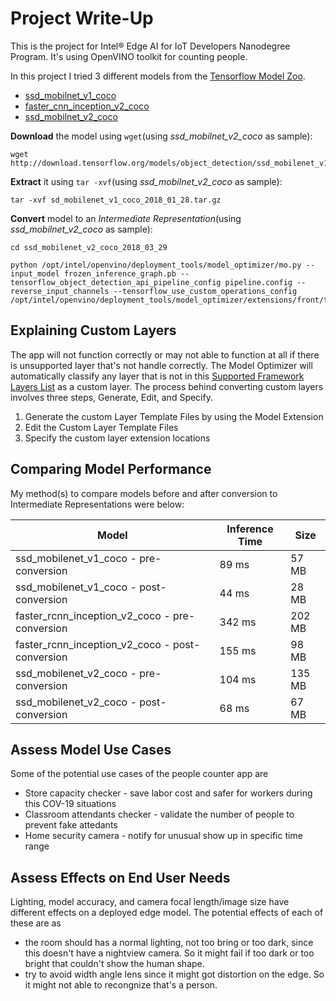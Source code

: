 # Project Write-Up

This is the project for Intel® Edge AI for IoT Developers Nanodegree Program.
It's using OpenVINO toolkit for counting people.

In this project I tried 3 different models from the [Tensorflow Model Zoo](https://github.com/tensorflow/models/blob/master/research/object_detection/g3doc/detection_model_zoo.md). 
- [ssd_mobilnet_v1_coco](http://download.tensorflow.org/models/object_detection/ssd_mobilenet_v1_coco_2018_01_28.tar.gz)
- [faster_cnn_inception_v2_coco](http://download.tensorflow.org/models/object_detection/faster_rcnn_inception_v2_coco_2018_01_28.tar.gz)
- [ssd_mobilnet_v2_coco](http://download.tensorflow.org/models/object_detection/ssd_mobilenet_v2_coco_2018_03_29.tar.gz)

**Download** the model using `wget`(using *ssd_mobilnet_v2_coco* as sample):
```
wget http://download.tensorflow.org/models/object_detection/ssd_mobilenet_v1_coco_2018_01_28.tar.gz
```
**Extract** it using `tar -xvf`(using *ssd_mobilnet_v2_coco* as sample):
```
tar -xvf sd_mobilenet_v1_coco_2018_01_28.tar.gz
```

**Convert** model to an *Intermediate Representation*(using *ssd_mobilnet_v2_coco* as sample):

```
cd ssd_mobilenet_v2_coco_2018_03_29

python /opt/intel/openvino/deployment_tools/model_optimizer/mo.py --input_model frozen_inference_graph.pb --tensorflow_object_detection_api_pipeline_config pipeline.config --reverse_input_channels --tensorflow_use_custom_operations_config /opt/intel/openvino/deployment_tools/model_optimizer/extensions/front/tf/ssd_v2_support.json
```

## Explaining Custom Layers
The app will not function correctly or may not able to function at all if there is unsupported layer that's not handle correctly.
The Model Optimizer will automatically classify any layer that is not in this [Supported Framework Layers List](https://docs.openvinotoolkit.org/2019_R3/_docs_MO_DG_prepare_model_Supported_Frameworks_Layers.html) as a custom layer. 
The process behind converting custom layers involves three steps, Generate, Edit, and Specify.
1) Generate the custom Layer Template Files by using the Model Extension
2) Edit the Custom Layer Template Files 
3) Specify the custom layer extension locations

## Comparing Model Performance

My method(s) to compare models before and after conversion to Intermediate Representations
were below:

| Model | Inference Time | Size |
| ----- | -------------- | ---- |
| ssd_mobilenet_v1_coco - pre-conversion | 89 ms | 57 MB |
| ssd_mobilenet_v1_coco - post-conversion | 44 ms | 28 MB |
| faster_rcnn_inception_v2_coco - pre-conversion | 342 ms | 202 MB |
| faster_rcnn_inception_v2_coco - post-conversion | 155 ms | 98 MB |
| ssd_mobilenet_v2_coco - pre-conversion | 104 ms | 135 MB |
| ssd_mobilenet_v2_coco - post-conversion | 68 ms | 67 MB |

## Assess Model Use Cases

Some of the potential use cases of the people counter app are
- Store capacity checker - save labor cost and safer for workers during this COV-19 situations
- Classroom attendants checker - validate the number of people to prevent fake attedants
- Home security camera - notify for unusual show up in specific time range

## Assess Effects on End User Needs

Lighting, model accuracy, and camera focal length/image size have different effects on a
deployed edge model. The potential effects of each of these are as
- the room should has a normal lighting, not too bring or too dark, since this doesn't have a nightview camera. So it might fail if too dark or too bright that couldn't show the human shape.
- try to avoid width angle lens since it might got distortion on the edge. So it might not able to recongnize that's a person.